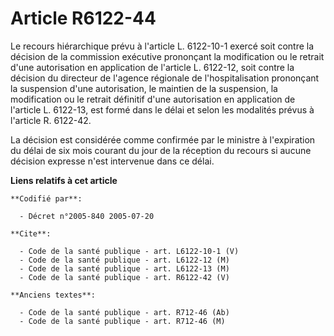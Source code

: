 # Article R6122-44

Le recours hiérarchique prévu à l'article L. 6122-10-1 exercé soit contre la décision de la commission exécutive prononçant
la modification ou le retrait d'une autorisation en application de l'article L. 6122-12, soit contre la décision du directeur
de l'agence régionale de l'hospitalisation prononçant la suspension d'une autorisation, le maintien de la suspension, la
modification ou le retrait définitif d'une autorisation en application de l'article L. 6122-13, est formé dans le délai et
selon les modalités prévus à l'article R. 6122-42.

La décision est considérée comme confirmée par le ministre à l'expiration du délai de six mois courant du jour de la
réception du recours si aucune décision expresse n'est intervenue dans ce délai.

**Liens relatifs à cet article**

	**Codifié par**:

	  - Décret n°2005-840 2005-07-20

	**Cite**:

	  - Code de la santé publique - art. L6122-10-1 (V)
	  - Code de la santé publique - art. L6122-12 (M)
	  - Code de la santé publique - art. L6122-13 (M)
	  - Code de la santé publique - art. R6122-42 (V)

	**Anciens textes**:

	  - Code de la santé publique - art. R712-46 (Ab)
	  - Code de la santé publique - art. R712-46 (M)
